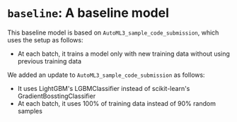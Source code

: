 # `baseline`: A baseline model

This baseline model is based on `AutoML3_sample_code_submission`, which uses the setup as follows:

* At each batch, it trains a model only with new training data without using previous training data

We added an update to `AutoML3_sample_code_submission` as follows:

* It uses LightGBM's LGBMClassifier instead of scikit-learn's GradientBosstingClassifier
* At each batch, it uses 100% of training data instead of 90% random samples

